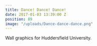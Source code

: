 ```yaml
---
title: Dance! Dance! Dance!
date: 2017-01-03 13:39:00 Z
position: 89
image: "/uploads/Dance-dance-dance.png"
---
```


Wall graphics for Huddersfield University.